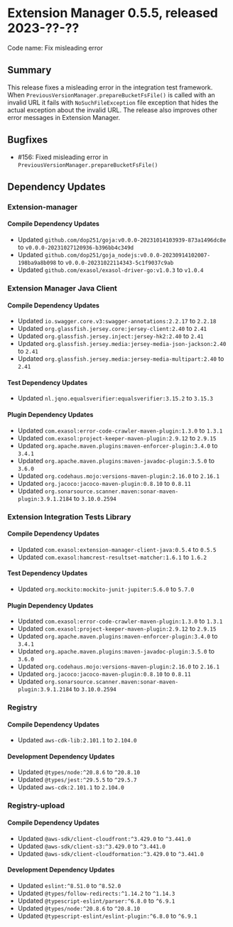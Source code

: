 # Extension Manager 0.5.5, released 2023-??-??

Code name: Fix misleading error

## Summary

This release fixes a misleading error in the integration test framework. When `PreviousVersionManager.prepareBucketFsFile()` is called with an invalid URL it fails with `NoSuchFileException` file exception that hides the actual exception about the invalid URL. The release also improves other error messages in Extension Manager.

## Bugfixes

* #156: Fixed misleading error in `PreviousVersionManager.prepareBucketFsFile()`

## Dependency Updates

### Extension-manager

#### Compile Dependency Updates

* Updated `github.com/dop251/goja:v0.0.0-20231014103939-873a1496dc8e` to `v0.0.0-20231027120936-b396bb4c349d`
* Updated `github.com/dop251/goja_nodejs:v0.0.0-20230914102007-198ba9a8b098` to `v0.0.0-20231022114343-5c1f9037c9ab`
* Updated `github.com/exasol/exasol-driver-go:v1.0.3` to `v1.0.4`

### Extension Manager Java Client

#### Compile Dependency Updates

* Updated `io.swagger.core.v3:swagger-annotations:2.2.17` to `2.2.18`
* Updated `org.glassfish.jersey.core:jersey-client:2.40` to `2.41`
* Updated `org.glassfish.jersey.inject:jersey-hk2:2.40` to `2.41`
* Updated `org.glassfish.jersey.media:jersey-media-json-jackson:2.40` to `2.41`
* Updated `org.glassfish.jersey.media:jersey-media-multipart:2.40` to `2.41`

#### Test Dependency Updates

* Updated `nl.jqno.equalsverifier:equalsverifier:3.15.2` to `3.15.3`

#### Plugin Dependency Updates

* Updated `com.exasol:error-code-crawler-maven-plugin:1.3.0` to `1.3.1`
* Updated `com.exasol:project-keeper-maven-plugin:2.9.12` to `2.9.15`
* Updated `org.apache.maven.plugins:maven-enforcer-plugin:3.4.0` to `3.4.1`
* Updated `org.apache.maven.plugins:maven-javadoc-plugin:3.5.0` to `3.6.0`
* Updated `org.codehaus.mojo:versions-maven-plugin:2.16.0` to `2.16.1`
* Updated `org.jacoco:jacoco-maven-plugin:0.8.10` to `0.8.11`
* Updated `org.sonarsource.scanner.maven:sonar-maven-plugin:3.9.1.2184` to `3.10.0.2594`

### Extension Integration Tests Library

#### Compile Dependency Updates

* Updated `com.exasol:extension-manager-client-java:0.5.4` to `0.5.5`
* Updated `com.exasol:hamcrest-resultset-matcher:1.6.1` to `1.6.2`

#### Test Dependency Updates

* Updated `org.mockito:mockito-junit-jupiter:5.6.0` to `5.7.0`

#### Plugin Dependency Updates

* Updated `com.exasol:error-code-crawler-maven-plugin:1.3.0` to `1.3.1`
* Updated `com.exasol:project-keeper-maven-plugin:2.9.12` to `2.9.15`
* Updated `org.apache.maven.plugins:maven-enforcer-plugin:3.4.0` to `3.4.1`
* Updated `org.apache.maven.plugins:maven-javadoc-plugin:3.5.0` to `3.6.0`
* Updated `org.codehaus.mojo:versions-maven-plugin:2.16.0` to `2.16.1`
* Updated `org.jacoco:jacoco-maven-plugin:0.8.10` to `0.8.11`
* Updated `org.sonarsource.scanner.maven:sonar-maven-plugin:3.9.1.2184` to `3.10.0.2594`

### Registry

#### Compile Dependency Updates

* Updated `aws-cdk-lib:2.101.1` to `2.104.0`

#### Development Dependency Updates

* Updated `@types/node:^20.8.6` to `^20.8.10`
* Updated `@types/jest:^29.5.5` to `^29.5.7`
* Updated `aws-cdk:2.101.1` to `2.104.0`

### Registry-upload

#### Compile Dependency Updates

* Updated `@aws-sdk/client-cloudfront:^3.429.0` to `^3.441.0`
* Updated `@aws-sdk/client-s3:^3.429.0` to `^3.441.0`
* Updated `@aws-sdk/client-cloudformation:^3.429.0` to `^3.441.0`

#### Development Dependency Updates

* Updated `eslint:^8.51.0` to `^8.52.0`
* Updated `@types/follow-redirects:^1.14.2` to `^1.14.3`
* Updated `@typescript-eslint/parser:^6.8.0` to `^6.9.1`
* Updated `@types/node:^20.8.6` to `^20.8.10`
* Updated `@typescript-eslint/eslint-plugin:^6.8.0` to `^6.9.1`
